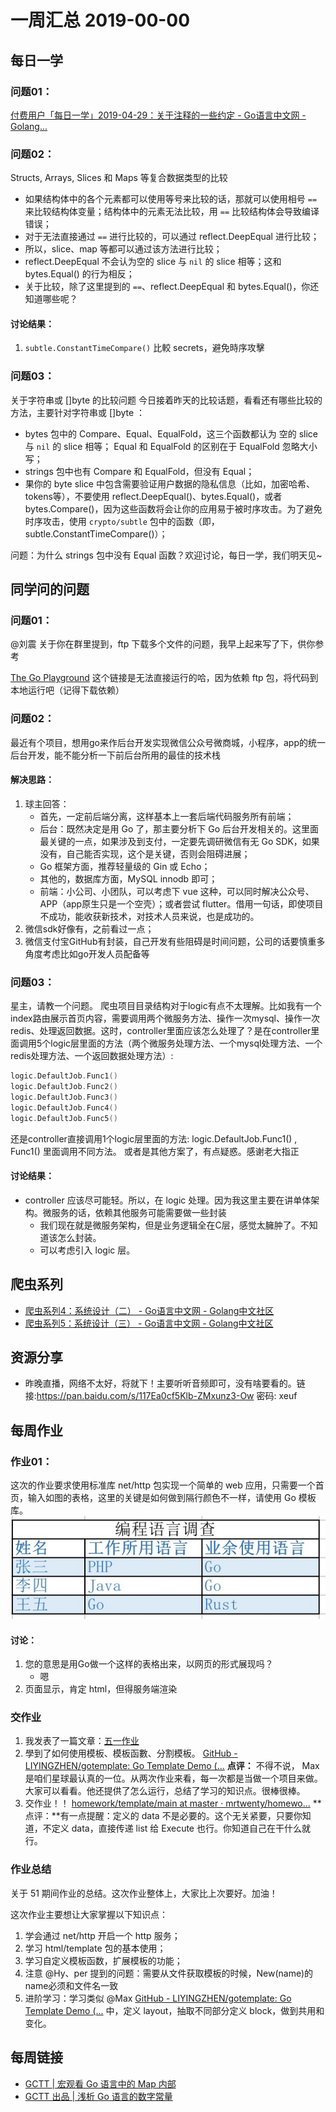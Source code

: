 # 一周汇总 2019-00-00

## 每日一学

### 问题01：

[付费用户「每日一学」2019-04-29：关于注释的一些约定  - Go语言中文网 - Golang...](https://studygolang.com/topics/8972)



### 问题02：

Structs, Arrays, Slices 和 Maps 等复合数据类型的比较  

- 如果结构体中的各个元素都可以使用等号来比较的话，那就可以使用相号 `==` 来比较结构体变量；结构体中的元素无法比较，用 `==` 比较结构体会导致编译错误； 
- 对于无法直接通过 `==` 进行比较的，可以通过 reflect.DeepEqual 进行比较；
- 所以，slice、map 等都可以通过该方法进行比较；
- reflect.DeepEqual 不会认为空的 slice 与 `nil` 的 slice 相等；这和 bytes.Equal() 的行为相反；  
- 关于比较，除了这里提到的 `==`、reflect.DeepEqual 和 bytes.Equal()，你还知道哪些呢？



#### **讨论结果：**

1. `subtle.ConstantTimeCompare()` 比較 secrets，避免時序攻擊



### 问题03：

关于字符串或 []byte 的比较问题
今日接着昨天的比较话题，看看还有哪些比较的方法，主要针对字符串或 []byte ：

- bytes 包中的 Compare、Equal、EqualFold，这三个函数都认为 空的 slice 与 `nil` 的 slice 相等；
Equal 和 EqualFold 的区别在于 EqualFold 忽略大小写；
- strings 包中也有 Compare 和 EqualFold，但没有 Equal；
- 果你的 byte slice 中包含需要验证用户数据的隐私信息（比如，加密哈希、tokens等），不要使用 reflect.DeepEqual()、bytes.Equal()，或者 bytes.Compare()，因为这些函数将会让你的应用易于被时序攻击。为了避免时序攻击，使用 `crypto/subtle` 包中的函数（即，subtle.ConstantTimeCompare()）；

问题：为什么 strings 包中没有 Equal 函数？欢迎讨论，每日一学，我们明天见~



## 同学问的问题

### 问题01：

@刘震 关于你在群里提到，ftp 下载多个文件的问题，我早上起来写了下，供你参考

[The Go Playground](https://play.studygolang.com/p/Y2tihIV_Am9)
这个链接是无法直接运行的哈，因为依赖 ftp 包，将代码到本地运行吧（记得下载依赖）



### 问题02：

 最近有个项目，想用go来作后台开发实现微信公众号微商城，小程序，app的统一后台开发，能不能分析一下前后台所用的最佳的技术栈

#### **解决思路：**

1. 球主回答：
   - 首先，一定前后端分离，这样基本上一套后端代码服务所有前端；
   - 后台：既然决定是用 Go 了，那主要分析下 Go 后台开发相关的。这里面最关键的一点，如果涉及到支付，一定要先调研微信有无 Go SDK，如果没有，自己能否实现，这个是关键，否则会阻碍进展；
   - Go 框架方面，推荐轻量级的 Gin 或 Echo；
   - 其他的，数据库方面，MySQL innodb 即可；
   - 前端：小公司、小团队，可以考虑下 vue 这种，可以同时解决公众号、APP（app原生只是一个空壳）；或者尝试 flutter。借用一句话，即使项目不成功，能收获新技术，对技术人员来说，也是成功的。
2. 微信sdk好像有，之前看过一点；
3. 微信支付宝GitHub有封装，自己开发有些阻碍是时间问题，公司的话要慎重多角度考虑比如go开发人员配备等



### 问题03：

星主，请教一个问题。
爬虫项目目录结构对于logic有点不太理解。比如我有一个index路由展示首页内容，需要调用两个微服务方法、操作一次mysql、操作一次redis、处理返回数据。这时，controller里面应该怎么处理了？是在controller里面调用5个logic层里面的方法（两个微服务处理方法、一个mysql处理方法、一个redis处理方法、一个返回数据处理方法）:

```go
logic.DefaultJob.Func1()
logic.DefaultJob.Func2()
logic.DefaultJob.Func3()
logic.DefaultJob.Func4()
logic.DefaultJob.Func5()
```

还是controller直接调用1个logic层里面的方法:
logic.DefaultJob.Func1() ,  Func1() 里面调用不同方法。
或者是其他方案了，有点疑惑。感谢老大指正

#### 讨论结果：

- controller 应该尽可能轻。所以，在 logic 处理。因为我这里主要在讲单体架构。微服务的话，依赖其他服务可能需要做一些封装
  - 我们现在就是微服务架构，但是业务逻辑全在C层，感觉太臃肿了。不知道该怎么封装。
  - 可以考虑引入 logic 层。



## 爬虫系列

- [爬虫系列4：系统设计（二）  - Go语言中文网 - Golang中文社区](https://studygolang.com/topics/8988)
- [爬虫系列5：系统设计（三）  - Go语言中文网 - Golang中文社区](https://studygolang.com/topics/9001)



## 资源分享

- 昨晚直播，网络不太好，将就下！主要听听音频即可，没有啥要看的。链接:<https://pan.baidu.com/s/117Ea0cf5Klb-ZMxunz3-Ow>  密码: xeuf 



## 每周作业

### 作业01：

这次的作业要求使用标准库 net/http 包实现一个简单的 web 应用，只需要一个首页，输入如图的表格，这里的关键是如何做到隔行颜色不一样，请使用 Go 模板库。
![img](assets/FuTXx83OcFQKQhbRsx3FJtjZDxr_.jpg)

#### 讨论：

1. 您的意思是用Go做一个这样的表格出来，以网页的形式展现吗？
   - 嗯
2. 页面显示，肯定 html，但得服务端渲染



### 交作业

1. 我发表了一篇文章：[五一作业](https://articles.zsxq.com/id_draojkmz80wm.html)
2. 學到了如何使用模板、模板函數、分割模板。
   [GitHub - LIYINGZHEN/gotemplate: Go Template Demo (...](https://github.com/LIYINGZHEN/gotemplate)
   **点评：** 不得不说， Max 是咱们星球最认真的一位。从两次作业来看，每一次都是当做一个项目来做。大家可以看看。他还提供了怎么运行，总结了学习的知识点。很棒很棒。
3. 交作业！！
   [homework/template/main at master · mrtwenty/homewo...](https://github.com/mrtwenty/homework/tree/master/template/main)
   **点评：**有一点提醒：定义的 data 不是必要的。这个无关紧要，只要你知道，不定义 data，直接传递 list 给 Execute 也行。你知道自己在干什么就行。



### 作业总结

关于 51 期间作业的总结。这次作业整体上，大家比上次要好。加油！

这次作业主要想让大家掌握以下知识点：
1. 学会通过 net/http 开启一个 http 服务；
2. 学习 html/template 包的基本使用；
3. 学习自定义模板函数，扩展模板的功能；
4. 注意 @Hy、per 提到的问题：需要从文件获取模板的时候，New(name)的name必须和文件名一致
5. 进阶学习：学习类似 @Max  [GitHub - LIYINGZHEN/gotemplate: Go Template Demo (...](https://github.com/LIYINGZHEN/gotemplate)  中，定义 layout，抽取不同部分定义 block，做到共用和变化。



## 每周链接

- [GCTT | 宏观看 Go 语言中的 Map 内部](https://mp.weixin.qq.com/s/j7_D0vj7ZpYgM5NOLkh35g)
- [GCTT 出品 | 浅析 Go 语言的数字常量](https://mp.weixin.qq.com/s/IWzAWFMde_oa13YVepPnPw)


